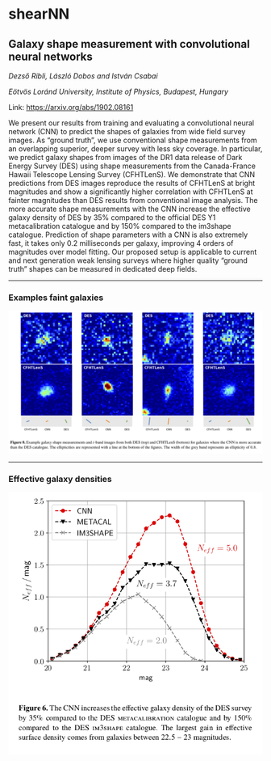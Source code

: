 # shearNN


## Galaxy shape measurement with convolutional neural networks


*Dezső Ribli, László Dobos and István Csabai*

*Eötvös Loránd University, Institute of Physics, Budapest, Hungary*

Link: https://arxiv.org/abs/1902.08161


We present our results from training and evaluating a convolutional neural network (CNN) to predict the shapes of galaxies from wide field survey images. As “ground truth”, we use conventional shape measurements from an overlapping superior, deeper survey with less sky coverage. In particular, we predict galaxy shapes from images of the DR1 data release of Dark Energy Survey (DES) using shape measurements from the Canada-France Hawaii Telescope Lensing Survey (CFHTLenS). We demonstrate that CNN predictions from DES images reproduce the results of CFHTLenS at bright magnitudes and show a significantly higher correlation with CFHTLenS at fainter magnitudes than DES results from conventional image analysis. The more accurate shape measurements with the CNN increase the effective galaxy density of DES by 35% compared to the official DES Y1 metacalibration catalogue and by 150% compared to the im3shape catalogue. Prediction of shape parameters with a CNN is also extremely fast, it takes only 0.2 milliseconds per galaxy, improving 4 orders of magnitudes over model fitting. Our proposed setup is applicable to current and next generation weak lensing surveys where higher quality “ground truth” shapes can be measured in dedicated deep fields.


---

### Examples faint galaxies

![](ims/fig8.png)


---

### Effective galaxy densities


![](ims/fig6.png)
